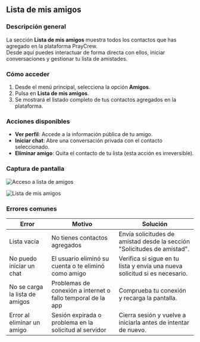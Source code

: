## Lista de mis amigos

### Descripción general
La sección **Lista de mis amigos** muestra todos los contactos que has agregado en la plataforma PrayCrew.  
Desde aquí puedes interactuar de forma directa con ellos, iniciar conversaciones y gestionar tu lista de amistades.

### Cómo acceder
1. Desde el menú principal, selecciona la opción **Amigos**.
2. Pulsa en **Lista de mis amigos**.
3. Se mostrará el listado completo de tus contactos agregados en la plataforma.

### Acciones disponibles
- **Ver perfil**: Accede a la información pública de tu amigo.
- **Iniciar chat**: Abre una conversación privada con el contacto seleccionado.
- **Eliminar amigo**: Quita el contacto de tu lista (esta acción es irreversible).

### Captura de pantalla
![Acceso a lista de amigos](/img/acceso-amigos.jpg)

![Lista de mis amigos](/img/lista-amigos.jpg)

### Errores comunes

| Error                              | Motivo                                                        | Solución                                                            |
|------------------------------------|---------------------------------------------------------------|---------------------------------------------------------------------|
| Lista vacía                        | No tienes contactos agregados                                 | Envía solicitudes de amistad desde la sección "Solicitudes de amistad". |
| No puedo iniciar un chat           | El usuario eliminó su cuenta o te eliminó como amigo          | Verifica si sigue en tu lista y envía una nueva solicitud si es necesario. |
| No se carga la lista de amigos     | Problemas de conexión a internet o fallo temporal de la app   | Comprueba tu conexión y recarga la pantalla.                        |
| Error al eliminar un amigo         | Sesión expirada o problema en la solicitud al servidor        | Cierra sesión y vuelve a iniciarla antes de intentar de nuevo.      |
